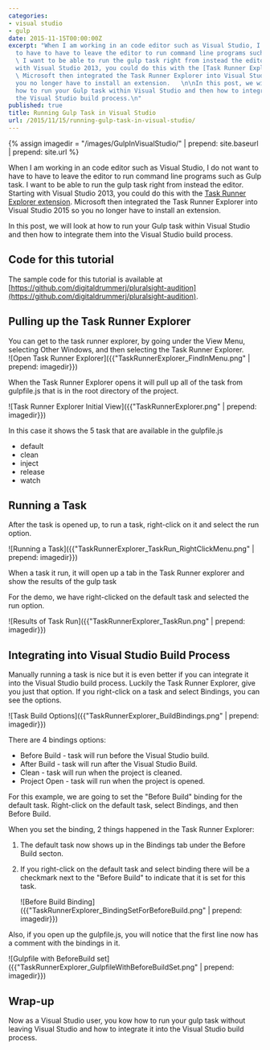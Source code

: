 ```yaml
---
categories:
- visual studio
- gulp
date: 2015-11-15T00:00:00Z
excerpt: "When I am working in an code editor such as Visual Studio, I do not want
  to have to have to leave the editor to run command line programs such as Gulp task.
  \ I want to be able to run the gulp task right from instead the editor.  Starting
  with Visual Studio 2013, you could do this with the [Task Runner Explorer extension](https://visualstudiogallery.msdn.microsoft.com/8e1b4368-4afb-467a-bc13-9650572db708).
  \ Microsoft then integrated the Task Runner Explorer into Visual Studio 2015 so
  you no longer have to install an extension.   \n\nIn this post, we will look at
  how to run your Gulp task within Visual Studio and then how to integrate them into
  the Visual Studio build process.\n"
published: true
title: Running Gulp Task in Visual Studio
url: /2015/11/15/running-gulp-task-in-visual-studio/
---
```


{% assign imagedir = "/images/GulpInVisualStudio/" | prepend: site.baseurl | prepend: site.url %}

When I am working in an code editor such as Visual Studio, I do not want to have to have to leave the editor to run command line programs such as Gulp task.  I want to be able to run the gulp task right from instead the editor.  Starting with Visual Studio 2013, you could do this with the [Task Runner Explorer extension](https://visualstudiogallery.msdn.microsoft.com/8e1b4368-4afb-467a-bc13-9650572db708).  Microsoft then integrated the Task Runner Explorer into Visual Studio 2015 so you no longer have to install an extension.   

In this post, we will look at how to run your Gulp task within Visual Studio and then how to integrate them into the Visual Studio build process.

## Code for this tutorial

The sample code for this tutorial is available at [https://github.com/digitaldrummerj/pluralsight-audition](https://github.com/digitaldrummerj/pluralsight-audition).


## Pulling up the Task Runner Explorer 

You can get to the task runner explorer, by going under the View Menu, selecting Other Windows, and then selecting the Task Runner Explorer.  
![Open Task Runner Explorer]({{"TaskRunnerExplorer_FindInMenu.png" | prepend: imagedir}}) 


When the Task Runner Explorer opens it will pull up all of the task from gulpfile.js that is in the root directory of the project.

![Task Runner Explorer Initial View]({{"TaskRunnerExplorer.png" | prepend: imagedir}})

In this case it shows the 5 task that are available in the gulpfile.js

* default
* clean
* inject
* release
* watch

## Running a Task

After the task is opened up, to run a task, right-click on it and select the run option.  
 
![Running a Task]({{"TaskRunnerExplorer_TaskRun_RightClickMenu.png" | prepend: imagedir}})

When a task it run, it will open up a tab in the Task Runner explorer and show the results of the gulp task

For the demo, we have right-clicked on the default task and selected the run option. 

![Results of Task Run]({{"TaskRunnerExplorer_TaskRun.png" | prepend: imagedir}})

## Integrating into Visual Studio Build Process

Manually running a task is nice but it is even better if you can integrate it into the Visual Studio build process.  Luckily the Task Runner Explorer, give you just that option.  If you right-click on a task and select Bindings, you can see the options.  

![Task Build Options]({{"TaskRunnerExplorer_BuildBindings.png" | prepend: imagedir}})

There are 4 bindings options:

* Before Build - task will run before the Visual Studio build.
* After Build - task will run after the Visual Studio Build.
* Clean - task will run when the project is cleaned.
* Project Open - task will run when the project is opened.

For this example, we are going to set the "Before Build" binding for the default task.  Right-click on the default task, select Bindings, and then Before Build.  

When you set the binding, 2 things happened in the Task Runner Explorer:

1. The default task now shows up in the Bindings tab under the Before Build secton.  
1. If you right-click on the default task and select binding there will be a checkmark next to the "Before Build" to indicate that it is set for this task.

    ![Before Build Binding]({{"TaskRunnerExplorer_BindingSetForBeforeBuild.png"  | prepend: imagedir}})


Also, if you open up the gulpfile.js, you will notice that the first line now has a comment with the bindings in it.

![Gulpfile with BeforeBuild set]({{"TaskRunnerExplorer_GulpfileWithBeforeBuildSet.png" | prepend: imagedir}})


## Wrap-up

Now as a Visual Studio user, you kow how to run your gulp task without leaving Visual Studio and how to integrate it into the Visual Studio build process.        